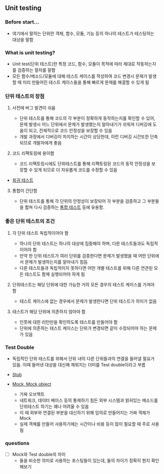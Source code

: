## Unit testing

### Before start...

- 여기에서 말하는 단위란 객체, 함수, 모듈, 기능 등의 하나의 테스트가 테스팅하는 대상을 말함

### What is unit testing?

- Unit test(단위 테스트)란 특정 코드, 함수, 모듈이 목적에 따라 제대로 작동하는지를 검증하는 절차를 말함
- 모든 함수/메소드/모듈에 대해 테스트 케이스를 작성하여 코드 변경시 문제가 발생할 때 미리 만들어진 테스트 케이스들을 통해 빠르게 문제를 해결할 수 있게 됨

### 단위 테스트의 장점

1. 사전에 버그 발견이 쉬움

   - 단위 테스트를 통해 코드의 각 부분이 정확하게 동작하는지를 확인할 수 있어, 문제 발생시 어느 단위에서 문제가 발생했는지 알아내기가 쉬워져 디버깅에 도움이 되고, 전체적으로 코드 안정성을 보장할 수 있음
   - 개발 과정에서 디버깅이 차지하는 시간이 상당한데, 이런 디버깅 시간또한 단축되므로 개발자에게 좋음

2. 코드 리팩토링에 용이함

   - 코드 리팩토링시에도 단위테스트를 통해 리팩토링된 코드의 동작 안정성을 보장할 수 있게 되므로 더 자유롭게 코드를 수정할 수 있음

- [회귀 테스트](https://ko.wikipedia.org/wiki/%ED%9A%8C%EA%B7%80_%ED%85%8C%EC%8A%A4%ED%8A%B8)

3. 통합이 간단함

   - 단위 테스트를 통해 각 단위의 안정성이 보장되어 각 부분을 검증하고 그 부분들을 합쳐 다시 검증하는 [통합 테스트](https://ko.wikipedia.org/wiki/%ED%86%B5%ED%95%A9_%EC%8B%9C%ED%97%98) 등에 유용함.

### 좋은 단위 테스트의 조건

1. 각 단위 테스트 독립적이어야 함

   - 하나의 단위 테스트는 하나의 대상에 집중해야 하며, 다른 테스트들과도 독립적이어야 함
   - 만약 한 단위 테스트가 여러 단위를 검증한다면 문제가 발생했을 때 어떤 단위에서 문제가 발생하는지를 알아내기 힘듬
   - 다른 테스트들과 독립적이지 못하다면 어떤 개별 테스트를 위해 다른 연관된 모든 테스트도 함께 실행되어야 하게 됨

2. 단위테스트는 해당 단위에 대한 가능한 거의 모든 경우의 테스트 케이스를 가져야 함

   - 테스트 케이스에 없는 경우에서 문제가 발생한다면 단위 테스트가 의미가 없음

3. 테스트가 해당 단위에 의존하지 않아야 함

   - 인풋에 대한 리턴만을 확인하도록 테스트를 만들어야 함
   - 단위에 의존하는 테스트 케이스는 단위가 변경되면 같이 수정되어야 하는 문제가 있음

### Test Double

- 독립적인 단위 테스트를 위해서 단위 내의 다른 단위들과의 연결을 들어낼 필요가 있음. 이때 들어낸 대상을 대신해 채워지는 더미를 Test double이라고 부름

- [Stub](https://medium.com/@SlackBeck/%ED%85%8C%EC%8A%A4%ED%8A%B8-%EC%8A%A4%ED%85%81-test-stub-%EC%9D%B4%EB%9E%80-%EB%AC%B4%EC%97%87%EC%9D%B8%EA%B0%80-ff9c8840c1b0#.68pavd8tg)

- [Mock, Mock object](https://www.crocus.co.kr/1555)
  - 가짜 오브젝트
  - 네트워크, 데이터 베이스 등의 통제하기 힘든 외부 시스템과 얽혀있는 메소드를 단위테스트 하기는 꽤나 어려울 수 있음
  - 이 때 외부와 연결된 부분을 대신하기 위해 임의로 만들어지는 가짜 객체가 Mock
  - 실제 객체를 만들어 사용하기에는 시간이나 비용 등이 많이 필요할 때 주로 사용됨

### questions

- [ ] Mock와 Test double의 차이
  - 둘을 비슷한 의미로 사용하는 포스팅들이 있는데, 둘의 차이가 정확히 뭔지 확인해보기
